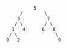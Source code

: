                   5 
             /        \
            3          7  
           / \        / \ 
          1   4      6   8        
         / \              \     
        0   2              9 
